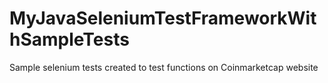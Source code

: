 # MyJavaSeleniumTestFrameworkWithSampleTests
Sample selenium tests created to test functions on Coinmarketcap website
